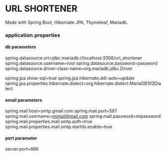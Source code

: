# URL SHORTENER

Made with Spring Boot, Hibernate JPA, Thymeleaf, Mariadb.

### application.properties

#### db parameters

spring.datasource.url=jdbc:mariadb://localhost:3306/url_shortener
spring.datasource.username=root
spring.datasource.password=password
spring.datasource.driver-class-name=org.mariadb.jdbc.Driver

spring.jpa.show-sql=true
spring.jpa.hibernate.ddl-auto=update
spring.jpa.properties.hibernate.dialect=org.hibernate.dialect.MariaDB103Dialect

#### email parameters
spring.mail.host=smtp.gmail.com
spring.mail.port=587
spring.mail.username=mimail@mail.com
spring.mail.password=mipassword
spring.mail.properties.mail.smtp.auth=true
spring.mail.properties.mail.smtp.starttls.enable=true

#### port parameter
server.port=666